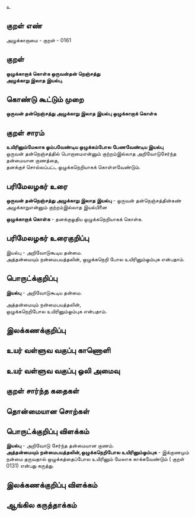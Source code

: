 உ

## குறள் எண் 

அழுக்காறாமை - குறள் - 0161  

## குறள் 

**ஒழுக்காறாக் கொள்க ஒருவன்தன் நெஞ்சத்து  
அழுக்காறு இலாத இயல்பு.** 

## கொண்டு கூட்டும் முறை

**ஒருவன் தன்நெஞ்சத்து அழுக்காறு இலாத இயல்பு ஒழுக்காறாக் கொள்க**  

## குறள் சாரம் 

**உயிரினும்மேலாக ஓம்பவேண்டிய ஒழுக்கம்போல பேணவேண்டிய இயல்பு**  
ஒருவன் தன்நெஞ்சத்தில் பொறாமைஎன்னும் குற்றம்இல்லாத அறிவோடுசேர்ந்த தன்மையான குணத்தை,   
தனக்குச் சொல்லப்பட்ட ஒழுக்கநெறியாகக் கொள்ளவேண்டும்.  

## பரிமேலழகர் உரை

**ஒருவன் தன்நெஞ்சத்து அழுக்காறு இலாத இயல்பு** - ஒருவன் தன்நெஞ்சத்தின்கண் அழுக்காறுஎன்னும் குற்றம்இல்லாத இயல்பினை  

**ஒழுக்காறாக் கொள்க** - தனக்குஓதிய ஒழுக்கநெறியாகக் கொள்க.  

## பரிமேலழகர் உரைகுறிப்பு   

இயல்பு - அறிவோடுகூடிய தன்மை.  
அத்தன்மையும் நன்மைபயத்தலின், ஒழுக்கநெறி போல உயிரினும்ஓம்புக என்பதாம்.  

## பொருட்க்குறிப்பு 

**இயல்பு** - அறிவோடுகூடிய தன்மை. 

அத்தன்மையும் நன்மைபயத்தலின்,  
ஒழுக்கநெறிபோல உயிரினும்ஓம்புக என்பதாம்.   

## இலக்கணக்குறிப்பு  


## உயர் வள்ளுவ வகுப்பு காணொளி


## உயர் வள்ளுவ வகுப்பு ஒலி அமைவு 

 
## குறள் சார்ந்த கதைகள் 


## தொன்மையான சொற்கள்


## பொருட்க்குறிப்பு விளக்கம்

**இயல்பு** - அறிவோடு சேர்ந்த தன்மையான குணம்.  
**அத்தன்மையும் நன்மைபயத்தலின்,ஒழுக்கநெறிபோல உயிரினும்ஓம்புக** - இக்குணமும் நன்மை தருவதால் ஒழுக்கத்தைப்போல உயிரினும் மேலாக காக்கவேண்டும் ( குறள் 0131) என்பது கருத்து.

## இலக்கணக்குறிப்பு விளக்கம்


## ஆங்கில கருத்தாக்கம் 


